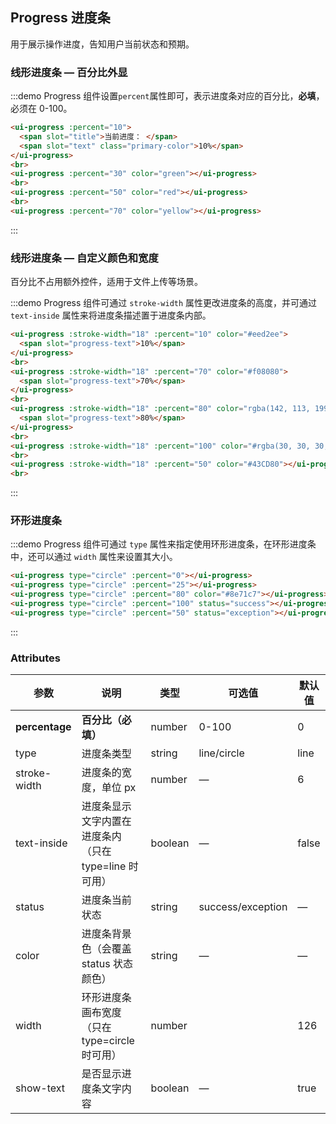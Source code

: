 <style>
  .demo-box.demo-progress {
    .ui-progress--line {
      margin-bottom: 15px;
      width: 350px;
    }
    .ui-progress--circle {
      margin-right: 15px;
    }
  }
</style>
<script>
  export default {
    data() {
      progValue: 10;
    }
  }
</script>

## Progress 进度条

用于展示操作进度，告知用户当前状态和预期。

### 线形进度条 — 百分比外显

:::demo Progress 组件设置`percent`属性即可，表示进度条对应的百分比，**必填**，必须在 0-100。

```html
<ui-progress :percent="10">
  <span slot="title">当前进度： </span>
  <span slot="text" class="primary-color">10%</span>
</ui-progress>
<br>
<ui-progress :percent="30" color="green"></ui-progress>
<br>
<ui-progress :percent="50" color="red"></ui-progress>
<br>
<ui-progress :percent="70" color="yellow"></ui-progress>
```
:::

### 线形进度条 — 自定义颜色和宽度

百分比不占用额外控件，适用于文件上传等场景。

:::demo Progress 组件可通过 `stroke-width` 属性更改进度条的高度，并可通过 `text-inside` 属性来将进度条描述置于进度条内部。

```html
<ui-progress :stroke-width="18" :percent="10" color="#eed2ee">
  <span slot="progress-text">10%</span>
</ui-progress>
<br>
<ui-progress :stroke-width="18" :percent="70" color="#f08080">
  <span slot="progress-text">70%</span>
</ui-progress>
<br>
<ui-progress :stroke-width="18" :percent="80" color="rgba(142, 113, 199, 0.7)">
  <span slot="progress-text">80%</span>
</ui-progress>
<br>
<ui-progress :stroke-width="18" :percent="100" color="#rgba(30, 30, 30, .3)"></ui-progress>
<br>
<ui-progress :stroke-width="18" :percent="50" color="#43CD80"></ui-progress>
<br>
```
:::

### 环形进度条

:::demo Progress 组件可通过 `type` 属性来指定使用环形进度条，在环形进度条中，还可以通过 `width` 属性来设置其大小。

```html
<ui-progress type="circle" :percent="0"></ui-progress>
<ui-progress type="circle" :percent="25"></ui-progress>
<ui-progress type="circle" :percent="80" color="#8e71c7"></ui-progress>
<ui-progress type="circle" :percent="100" status="success"></ui-progress>
<ui-progress type="circle" :percent="50" status="exception"></ui-progress>
```
:::

### Attributes
| 参数          | 说明            | 类型            | 可选值                 | 默认值   |
|-------------  |---------------- |---------------- |---------------------- |-------- |
| **percentage** | **百分比（必填）**   | number          |     0-100          |     0    |
| type          | 进度条类型           | string         | line/circle | line |
| stroke-width  | 进度条的宽度，单位 px | number          | — | 6 |
| text-inside  | 进度条显示文字内置在进度条内（只在 type=line 时可用） | boolean | — | false |
| status  | 进度条当前状态 | string | success/exception | — |
| color  | 进度条背景色（会覆盖 status 状态颜色） | string | — | — |
| width  | 环形进度条画布宽度（只在 type=circle 时可用） | number |  | 126 |
| show-text  | 是否显示进度条文字内容 | boolean | — | true |
